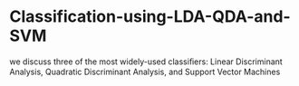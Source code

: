 # Classification-using-LDA-QDA-and-SVM
we discuss three of the most widely-used classiﬁers: Linear Discriminant Analysis, Quadratic Discriminant Analysis, and Support Vector Machines
